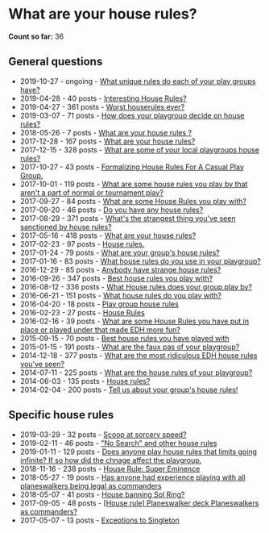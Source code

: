 # What are your house rules?

**Count so far:** 36

## General questions

* 2019-10-27 - ongoing - [What unique rules do each of your play groups have?](https://www.reddit.com/r/EDH/comments/do14tk/what_unique_rules_do_each_of_your_play_groups_have/)
* 2019-04-28 - 40 posts - [Interesting House Rules?](https://www.reddit.com/r/EDH/comments/bidzzt/interesting_house_rules/)
* 2019-04-27 - 361 posts - [Worst houserules ever?](https://www.reddit.com/r/EDH/comments/bi1wt5/worst_houserules_ever/)
* 2019-03-07 - 71 posts - [How does your playgroup decide on house rules?](https://www.reddit.com/r/EDH/comments/ayc6in/how_does_your_playgroup_decide_on_house_rules/)
* 2018-05-26 - 7 posts - [What are your house rules ?](https://www.reddit.com/r/EDH/comments/8mdud5/what_are_your_house_rules/)
* 2017-12-28 - 167 posts - [What are your house rules?](https://www.reddit.com/r/EDH/comments/7mmzz5/what_are_your_house_rules/)
* 2017-12-15 - 328 posts - [What are some of your local playgroups house rules?](https://www.reddit.com/r/EDH/comments/7jzucy/what_are_some_of_your_local_playgroups_house_rules/)
* 2017-10-27 - 43 posts - [Formalizing House Rules For A Casual Play Group.](https://www.reddit.com/r/EDH/comments/78wtrm/formalizing_house_rules_for_a_casual_play_group/)
* 2017-10-01 - 119 posts - [What are some house rules you play by that aren't a part of normal or tournament play?](https://www.reddit.com/r/EDH/comments/7a0i6q/what_are_some_house_rules_you_play_by_that_arent/)
* 2017-09-27 - 84 posts - [What are some House Rules you play with?](https://www.reddit.com/r/EDH/comments/72u65s/what_are_some_house_rules_you_play_with/)
* 2017-09-20 - 46 posts - [Do you have any house rules?](https://www.reddit.com/r/EDH/comments/71e1ak/do_you_have_any_house_rules/)
* 2017-08-29 - 371 posts - [What's the strangest thing you've seen sanctioned by house rules?](https://www.reddit.com/r/EDH/comments/6wnuxw/whats_the_strangest_thing_youve_seen_sanctioned/)
* 2017-05-16 - 418 posts - [What are your house rules?](https://www.reddit.com/r/EDH/comments/6bh96g/what_are_your_house_rules/)
* 2017-02-23 - 97 posts - [House rules.](https://www.reddit.com/r/EDH/comments/5vrupf/house_rules/)
* 2017-01-24 - 79 posts - [What are your group's house rules?](https://www.reddit.com/r/EDH/comments/5pyqej/what_are_your_groups_house_rules/)
* 2017-01-16 - 83 posts - [What house rules do you use in your playgroup?](https://www.reddit.com/r/EDH/comments/5oa3rn/what_house_rules_do_you_use_in_your_playgroup/)
* 2016-12-29 - 85 posts - [Anybody have strange house rules?](https://www.reddit.com/r/EDH/comments/5ktszm/anybody_have_strange_house_rules/)
* 2016-09-26 - 347 posts - [Best house rules you play with?](https://www.reddit.com/r/EDH/comments/54jhl1/best_house_rules_you_play_with/)
* 2016-08-12 - 336 posts - [What House rules does your group play by?](https://www.reddit.com/r/EDH/comments/4xcwpv/what_house_rules_does_your_group_play_by/)
* 2016-06-21 - 151 posts - [What house rules do you play with?](https://www.reddit.com/r/EDH/comments/4ke426/what_house_rules_do_you_play_with/)
* 2016-04-20 - 18 posts - [Play group house rules](https://www.reddit.com/r/EDH/comments/4fpdvp/play_group_house_rules/)
* 2016-02-23 - 27 posts - [House Rules](https://www.reddit.com/r/EDH/comments/478m7s/house_rules/)
* 2016-02-16 - 39 posts - [What are some House Rules you have put in place or played under that made EDH more fun?](https://www.reddit.com/r/EDH/comments/464zac/what_are_some_house_rules_you_have_put_in_place/)
* 2015-09-15 - 70 posts - [Best house rules you have played with](https://www.reddit.com/r/EDH/comments/3l1foo/best_house_rules_you_have_played_with/)
* 2015-01-15 - 191 posts - [What are the faux pas of your playgroup?](https://www.reddit.com/r/EDH/comments/2shdt6/what_are_the_faux_pas_of_your_playgroup/)
* 2014-12-18 - 377 posts - [What are the most ridiculous EDH house rules you've seen?](https://www.reddit.com/r/EDH/comments/2pq2qz/what_are_the_most_ridiculous_edh_house_rules/)
* 2014-07-11 - 225 posts - [What are the house rules of your playgroup?](https://www.reddit.com/r/EDH/comments/2aec33/what_are_the_house_rules_of_your_playgroup/)
* 2014-06-03 - 135 posts - [House rules?](https://www.reddit.com/r/EDH/comments/277th7/house_rules/)
* 2014-02-04 - 200 posts - [Tell us about your group's house rules!](https://www.reddit.com/r/EDH/comments/1wzys1/tell_us_about_your_groups_house_rules/)

## Specific house rules

* 2019-03-29 - 32 posts - [Scoop at sorcery speed?](https://www.reddit.com/r/EDH/comments/b71onh/scoop_at_sorcery_speed/)
* 2019-02-11 - 46 posts - ["No Search" and other house rules](https://www.reddit.com/r/EDH/comments/apgp9v/no_search_and_other_house_rules/)
* 2019-01-11 - 129 posts - [Does anyone play house rules that limits going infinite? If so how did the chnage affect the playgroup.](https://www.reddit.com/r/EDH/comments/af1838/does_anyone_play_house_rules_that_limits_going/)
* 2018-11-16 - 238 posts - [House Rule: Super Eminence](https://www.reddit.com/r/EDH/comments/9xj6xh/house_rule_super_eminence/)
* 2018-05-27 - 19 posts - [Has anyone had experience playing with all planeswalkers being legal as commanders](https://www.reddit.com/r/EDH/comments/8mg7vg/has_anyone_had_experience_playing_with_all/)
* 2018-05-07 - 41 posts - [House banning Sol Ring?](https://www.reddit.com/r/EDH/comments/8hntfh/house_banning_sol_ring/)
* 2017-09-05 - 48 posts - [\[House rule\] Planeswalker deck Planeswalkers as commanders?](https://www.reddit.com/r/EDH/comments/6y8zn7/house_rule_planeswalker_deck_planeswalkers_as/)
* 2017-05-07 - 13 posts - [Exceptions to Singleton](https://www.reddit.com/r/EDH/comments/8hkvc3/exceptions_to_singleton/)
